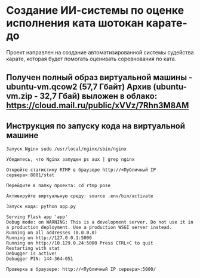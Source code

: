 # Создание ИИ-системы по оценке исполнения ката шотокан карате-до
Проект направлен на создание автоматизированной системы судейства карате, которая будет помогать оценивать соревнования по ката.

## Получен полный образ виртуальной машины - ubuntu-vm.qcow2 (57,7 Гбайт) Архив (ubuntu-vm.zip - 32,7 Гбай) выложен в облако: https://cloud.mail.ru/public/xVVz/7Rhn3M8AM

## Инструкция по запуску кода на виртуальной машине
```
Запуск Nginx sudo /usr/local/nginx/sbin/nginx

Убедитесь, что Nginx запущен ps aux | grep nginx

Откройте статистику RTMP в браузере http://<Публичный IP сервера>:8081/stat

Перейдите в папку проекта: cd rtmp_pose

Активируйте виртуальную среду: source .env/bin/activate

Запуск кода: python app.py

Serving Flask app 'app'
Debug mode: on WARNING: This is a development server. Do not use it in a production deployment. Use a production WSGI server instead.
Running on all addresses (0.0.0.0)
Running on http://127.0.0.1:5000
Running on http://10.129.0.24:5000 Press CTRL+C to quit
Restarting with stat
Debugger is active!
Debugger PIN: 144-364-051

Проверка в браузере: http://<Публичный IP сервера>:5000/
```
